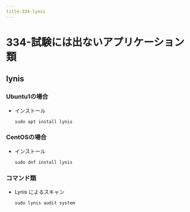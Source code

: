 ```yaml
---
title:334-lynis
---
```

# 334-試験には出ないアプリケーション類
 
## lynis


### Ubuntu1の場合

- インストール
  ```
  sudo apt install lynis
  ```

### CentOSの場合

- インストール
  
  ```
  sudo dnf install lynis
  ```

### コマンド類

- Lynis によるスキャン
  ```
  sudo lynis audit system
  ```
